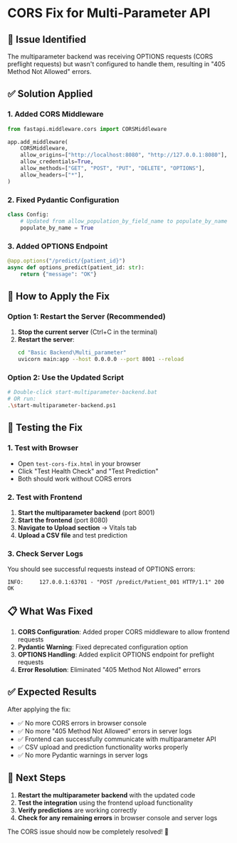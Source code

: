 # CORS Fix for Multi-Parameter API

## 🚨 Issue Identified

The multiparameter backend was receiving OPTIONS requests (CORS preflight requests) but wasn't configured to handle them, resulting in "405 Method Not Allowed" errors.

## ✅ Solution Applied

### 1. Added CORS Middleware
```python
from fastapi.middleware.cors import CORSMiddleware

app.add_middleware(
    CORSMiddleware,
    allow_origins=["http://localhost:8080", "http://127.0.0.1:8080"],  # Frontend URLs
    allow_credentials=True,
    allow_methods=["GET", "POST", "PUT", "DELETE", "OPTIONS"],
    allow_headers=["*"],
)
```

### 2. Fixed Pydantic Configuration
```python
class Config:
    # Updated from allow_population_by_field_name to populate_by_name
    populate_by_name = True
```

### 3. Added OPTIONS Endpoint
```python
@app.options("/predict/{patient_id}")
async def options_predict(patient_id: str):
    return {"message": "OK"}
```

## 🔧 How to Apply the Fix

### Option 1: Restart the Server (Recommended)
1. **Stop the current server** (Ctrl+C in the terminal)
2. **Restart the server**:
   ```bash
   cd "Basic Backend\Multi_parameter"
   uvicorn main:app --host 0.0.0.0 --port 8001 --reload
   ```

### Option 2: Use the Updated Script
```bash
# Double-click start-multiparameter-backend.bat
# OR run:
.\start-multiparameter-backend.ps1
```

## 🧪 Testing the Fix

### 1. Test with Browser
- Open `test-cors-fix.html` in your browser
- Click "Test Health Check" and "Test Prediction"
- Both should work without CORS errors

### 2. Test with Frontend
1. **Start the multiparameter backend** (port 8001)
2. **Start the frontend** (port 8080)
3. **Navigate to Upload section** → Vitals tab
4. **Upload a CSV file** and test prediction

### 3. Check Server Logs
You should see successful requests instead of OPTIONS errors:
```
INFO:     127.0.0.1:63701 - "POST /predict/Patient_001 HTTP/1.1" 200 OK
```

## 📋 What Was Fixed

1. **CORS Configuration**: Added proper CORS middleware to allow frontend requests
2. **Pydantic Warning**: Fixed deprecated configuration option
3. **OPTIONS Handling**: Added explicit OPTIONS endpoint for preflight requests
4. **Error Resolution**: Eliminated "405 Method Not Allowed" errors

## ✅ Expected Results

After applying the fix:
- ✅ No more CORS errors in browser console
- ✅ No more "405 Method Not Allowed" errors in server logs
- ✅ Frontend can successfully communicate with multiparameter API
- ✅ CSV upload and prediction functionality works properly
- ✅ No more Pydantic warnings in server logs

## 🚀 Next Steps

1. **Restart the multiparameter backend** with the updated code
2. **Test the integration** using the frontend upload functionality
3. **Verify predictions** are working correctly
4. **Check for any remaining errors** in browser console and server logs

The CORS issue should now be completely resolved! 🎉
